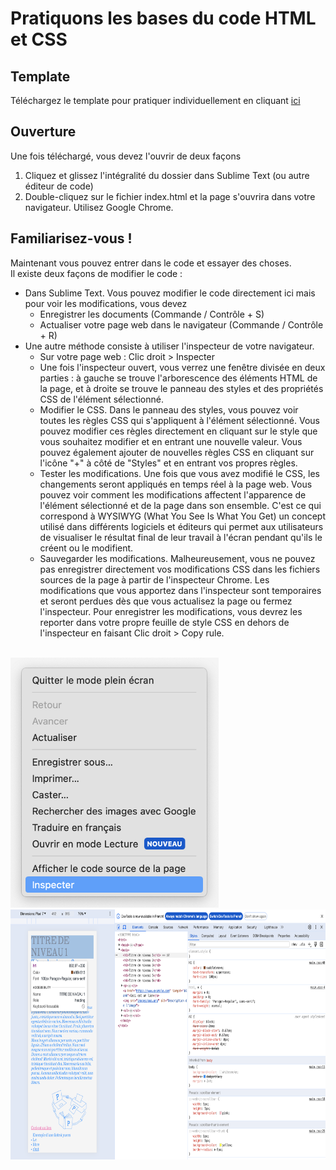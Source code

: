 # Pratiquons les bases du code HTML et CSS

## Template
Téléchargez le template pour pratiquer individuellement en cliquant <a href="https://github.com/milenelaforge/milenelaforge.github.io/blob/main/sources/docs-to-download/Initiation-html-css.zip" download="">ici</a>

## Ouverture
Une fois téléchargé, vous devez l'ouvrir de deux façons 
1. Cliquez et glissez l'intégralité du dossier dans Sublime Text (ou autre éditeur de code)
2. Double-cliquez sur le fichier index.html et la page s'ouvrira dans votre navigateur. Utilisez Google Chrome. 

## Familiarisez-vous ! 
Maintenant vous pouvez entrer dans le code et essayer des choses.  
Il existe deux façons de modifier le code :  
* Dans Sublime Text. Vous pouvez modifier le code directement ici mais pour voir les modifications, vous devez
     * Enregistrer les documents (Commande / Contrôle + S)
     * Actualiser votre page web dans le navigateur (Commande / Contrôle + R)
 * Une autre méthode consiste à utiliser l'inspecteur de votre navigateur.
     * Sur votre page web : Clic droit > Inspecter
     * Une fois l'inspecteur ouvert, vous verrez une fenêtre divisée en deux parties : à gauche se trouve l'arborescence des éléments HTML de la page, et à droite se trouve le panneau des styles et des propriétés CSS de l'élément sélectionné.
     * Modifier le CSS. Dans le panneau des styles, vous pouvez voir toutes les règles CSS qui s'appliquent à l'élément sélectionné. Vous pouvez modifier ces règles directement en cliquant sur le style que vous souhaitez modifier et en entrant une nouvelle valeur. Vous pouvez également ajouter de nouvelles règles CSS en cliquant sur l'icône "+" à côté de "Styles" et en entrant vos propres règles.
     * Tester les modifications. Une fois que vous avez modifié le CSS, les changements seront appliqués en temps réel à la page web. Vous pouvez voir comment les modifications affectent l'apparence de l'élément sélectionné et de la page dans son ensemble. C'est ce qui correspond à WYSIWYG (What You See Is What You Get) un concept utilisé dans différents logiciels et éditeurs qui permet aux utilisateurs de visualiser le résultat final de leur travail à l'écran pendant qu'ils le créent ou le modifient.
     * Sauvegarder les modifications. Malheureusement, vous ne pouvez pas enregistrer directement vos modifications CSS dans les fichiers sources de la page à partir de l'inspecteur Chrome. Les modifications que vous apportez dans l'inspecteur sont temporaires et seront perdues dès que vous actualisez la page ou fermez l'inspecteur. Pour enregistrer les modifications, vous devrez les reporter dans votre propre feuille de style CSS en dehors de l'inspecteur en faisant Clic droit > Copy rule.
<br>
<img src="https://raw.githubusercontent.com/milenelaforge/milenelaforge.github.io/refs/heads/main/sources/Images/pratiquons-01.png" height="400"/>
<img src="https://raw.githubusercontent.com/milenelaforge/milenelaforge.github.io/refs/heads/main/sources/Images/pratiquons-02.png" height="400"/>




